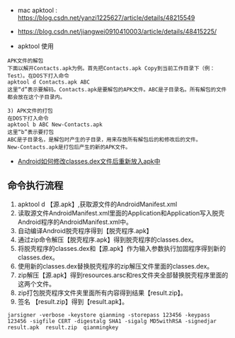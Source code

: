 
* mac apktool : https://blog.csdn.net/yanzi1225627/article/details/48215549

* https://blog.csdn.net/jiangwei0910410003/article/details/48415225/

* apktool 使用
```
APK文件的解包
下面以解开Contacts.apk为例。首先把Contacts.apk Copy到当前工作目录下（例：Test）。在DOS下打入命令
apktool d Contacts.apk ABC
这里“d”表示要解码。Contacts.apk是要解包的APK文件。ABC是子目录名。所有解包的文件都会放在这个子目录内。

3) APK文件的打包
在DOS下打入命令
apktool b ABC New-Contacts.apk
这里“b”表示要打包
ABC是子目录名，是解包时产生的子目录，用来存放所有解包后的和修改后的文件。
New-Contacts.apk是打包后产生的新的APK文件。
```

* [Android如何修改classes.dex文件后重新放入apk中](https://pino-hd.github.io/2018/07/22/Android%E5%A6%82%E4%BD%95%E4%BF%AE%E6%94%B9classes-dex%E6%96%87%E4%BB%B6%E5%90%8E%E9%87%8D%E6%96%B0%E6%94%BE%E5%85%A5apk%E4%B8%AD/)




## 命令执行流程
1. apktool d 【源.apk】,获取源文件的AndroidManifest.xml
2. 读取源文件AndroidManifest.xml里面的Application和Application写入脱壳Android程序的AndroidManifest.xml中。
3. 自动编译Android脱壳程序得到【脱壳程序.apk】
5. 通过zip命令解压【脱壳程序.apk】得到脱壳程序的classes.dex。
6. 将脱壳程序的classes.dex和【源.apk】作为输入参数执行加固程序得到新的classes.dex。
7. 使用新的classes.dex替换脱壳程序的zip解压文件里面的classes.dex。
8. zip解压【源.apk】得到resources.arsc和res文件夹全部替换脱壳程序里面的这两个文件。
9. zip打包脱壳程序文件夹里面所有内容得到结果【result.zip】。
10. 签名 【result.zip】得到【result.apk】。
```
jarsigner -verbose -keystore qianming -storepass 123456 -keypass 123456 -sigfile CERT -digestalg SHA1 -sigalg MD5withRSA -signedjar result.apk  result.zip  qianmingkey
```
